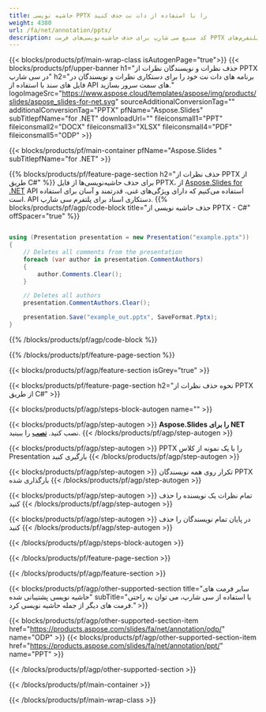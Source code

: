 ```yaml
---
title: حاشیه نویسی PPTX را با استفاده از دات نت حذف کنید
weight: 4380
url: /fa/net/annotation/pptx/ 
description: کد منبع سی شارپ برای حذف حاشیه‌نویسی‌های فرمت PPTX در پلتفرم‌های NET Framework، NET Core، Windows Azure، Mono یا Xamarin.
---
```


{{< blocks/products/pf/main-wrap-class isAutogenPage="true">}}
{{< blocks/products/pf/upper-banner h1="حذف نظرات و نویسندگان نظرات از PPTX در سی شارپ" h2="برنامه های دات نت خود را برای دستکاری نظرات و نویسندگان در فایل های سند با استفاده از API های سمت سرور بسازید." logoImageSrc="https://www.aspose.cloud/templates/aspose/img/products/slides/aspose_slides-for-net.svg" sourceAdditionalConversionTag="" additionalConversionTag="PPTX" pfName="Aspose.Slides" subTitlepfName="for .NET" downloadUrl="" fileiconsmall1="PPT" fileiconsmall2="DOCX" fileiconsmall3="XLSX" fileiconsmall4="PDF" fileiconsmall5="ODP" >}}

{{< blocks/products/pf/main-container pfName="Aspose.Slides " subTitlepfName="for .NET" >}}

{{% blocks/products/pf/feature-page-section  h2="حذف نظرات از PPTX از طریق C#" %}}
برای حذف حاشیه‌نویسی‌ها از فایل PPTX، از [Aspose.Slides for .NET](https://products.aspose.com/slides/fa/net) API استفاده می‌کنیم که دارای ویژگی‌های غنی، قدرتمند و آسان برای استفاده است. API دستکاری اسناد برای پلتفرم سی شارپ.
{{% blocks/products/pf/agp/code-block title="حذف حاشیه نویسی از PPTX - C#" offSpacer="true" %}}

```cs

using (Presentation presentation = new Presentation("example.pptx"))
{
    // Deletes all comments from the presentation
    foreach (var author in presentation.CommentAuthors)
    {
        author.Comments.Clear();
    }

    // Deletes all authors
    presentation.CommentAuthors.Clear();

    presentation.Save("example_out.pptx", SaveFormat.Pptx);
}
```
{{% /blocks/products/pf/agp/code-block %}}

{{% /blocks/products/pf/feature-page-section %}}

{{< blocks/products/pf/agp/feature-section isGrey="true" >}}

{{< blocks/products/pf/feature-page-section  h2="نحوه حذف نظرات از PPTX از طریق C#" >}}

{{< blocks/products/pf/agp/steps-block-autogen name="" >}}

{{< blocks/products/pf/agp/step-autogen >}}
**Aspose.Slides را برای NET** نصب کنید. [**نصب**](https://docs.aspose.com/slides/net/installation/) را ببینید.
{{< /blocks/products/pf/agp/step-autogen >}}

{{< blocks/products/pf/agp/step-autogen >}}
PPTX را با یک نمونه از کلاس Presentation بارگیری کنید
{{< /blocks/products/pf/agp/step-autogen >}}

{{< blocks/products/pf/agp/step-autogen >}}
تکرار روی همه نویسندگان PPTX بارگذاری شده
{{< /blocks/products/pf/agp/step-autogen >}}

{{< blocks/products/pf/agp/step-autogen >}}
تمام نظرات یک نویسنده را حذف کنید
{{< /blocks/products/pf/agp/step-autogen >}}

{{< blocks/products/pf/agp/step-autogen >}}
در پایان تمام نویسندگان را حذف کنید
{{< /blocks/products/pf/agp/step-autogen >}}

{{< /blocks/products/pf/agp/steps-block-autogen >}}

{{< /blocks/products/pf/feature-page-section >}}

{{< /blocks/products/pf/agp/feature-section >}}

{{< blocks/products/pf/agp/other-supported-section title="سایر فرمت های حاشیه نویسی پشتیبانی شده" subTitle="با استفاده از سی شارپ، می توان به راحتی فرمت های دیگر از جمله حاشیه نویسی کرد." >}}

{{< blocks/products/pf/agp/other-supported-section-item href="https://products.aspose.com/slides/fa/net/annotation/odp/" name="ODP" >}}
{{< blocks/products/pf/agp/other-supported-section-item href="https://products.aspose.com/slides/fa/net/annotation/ppt/" name="PPT" >}}

{{< /blocks/products/pf/agp/other-supported-section >}}

{{< /blocks/products/pf/main-container >}}
    
{{< /blocks/products/pf/main-wrap-class >}}